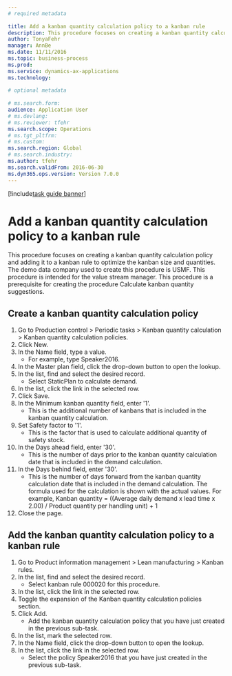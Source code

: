 ```yaml
--- 
# required metadata 
 
title: Add a kanban quantity calculation policy to a kanban rule
description: This procedure focuses on creating a kanban quantity calculation policy and adding it to a kanban rule to optimize the kanban size and quantities. 
author: TonyaFehr 
manager: AnnBe 
ms.date: 11/11/2016
ms.topic: business-process 
ms.prod:  
ms.service: dynamics-ax-applications 
ms.technology:  
 
# optional metadata 
 
# ms.search.form:   
audience: Application User 
# ms.devlang:  
# ms.reviewer: tfehr 
ms.search.scope: Operations 
# ms.tgt_pltfrm:  
# ms.custom:  
ms.search.region: Global
# ms.search.industry: 
ms.author: tfehr 
ms.search.validFrom: 2016-06-30 
ms.dyn365.ops.version: Version 7.0.0 
---
```


[!include[task guide banner](.../includes/task-guide-banner.md)]

# Add a kanban quantity calculation policy to a kanban rule

This procedure focuses on creating a kanban quantity calculation policy and adding it to a kanban rule to optimize the kanban size and quantities. The demo data company used to create this procedure is USMF. This procedure is intended for the value stream manager. This procedure is a prerequisite for creating the procedure Calculate kanban quantity suggestions. 


## Create a kanban quantity calculation policy
1. Go to Production control > Periodic tasks > Kanban quantity calculation > Kanban quantity calculation policies.
2. Click New.
3. In the Name field, type a value.
    * For example, type Speaker2016.  
4. In the Master plan field, click the drop-down button to open the lookup.
5. In the list, find and select the desired record.
    * Select StaticPlan to calculate demand.  
6. In the list, click the link in the selected row.
7. Click Save.
8. In the Minimum kanban quantity field, enter '1'.
    * This is the additional number of kanbans that is included in the kanban quantity calculation.  
9. Set Safety factor to '1'.
    * This is the factor that is used to calculate additional quantity of safety stock.  
10. In the Days ahead field, enter '30'.
    * This is the number of days prior to the kanban quantity calculation date that is included in the demand calculation.  
11. In the Days behind field, enter '30'.
    * This is the number of days forward from the kanban quantity calculation date that is included in the demand calculation.  The formula used for the calculation is shown with the actual values. For example,  Kanban quantity = ((Average daily demand x lead time x 2.00) / Product quantity per handling unit) + 1  
12. Close the page.

## Add the kanban quantity calculation policy to a kanban rule
1. Go to Product information management > Lean manufacturing > Kanban rules.
2. In the list, find and select the desired record.
    * Select kanban rule 000020 for this procedure.  
3. In the list, click the link in the selected row.
4. Toggle the expansion of the Kanban quantity calculation policies section.
5. Click Add.
    * Add the kanban quantity calculation policy that you have just created in the previous sub-task.  
6. In the list, mark the selected row.
7. In the Name field, click the drop-down button to open the lookup.
8. In the list, click the link in the selected row.
    * Select the policy Speaker2016 that you have just created in the previous sub-task.  

